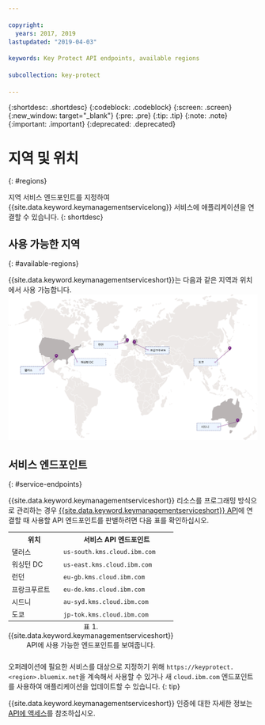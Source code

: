 ```yaml
---

copyright:
  years: 2017, 2019
lastupdated: "2019-04-03"

keywords: Key Protect API endpoints, available regions

subcollection: key-protect

---
```


{:shortdesc: .shortdesc}
{:codeblock: .codeblock}
{:screen: .screen}
{:new_window: target="_blank"}
{:pre: .pre}
{:tip: .tip}
{:note: .note}
{:important: .important}
{:deprecated: .deprecated}

# 지역 및 위치
{: #regions}

지역 서비스 엔드포인트를 지정하여 {{site.data.keyword.keymanagementservicelong}} 서비스에 애플리케이션을 연결할 수 있습니다.
{: shortdesc}

## 사용 가능한 지역
{: #available-regions}

{{site.data.keyword.keymanagementserviceshort}}는 다음과 같은 지역과 위치에서 사용 가능합니다.
![이 이미지는 Key Protect 서비스가 사용 가능한 지역을 보여줍니다.](images/world-map_min.svg)

## 서비스 엔드포인트
{: #service-endpoints}

{{site.data.keyword.keymanagementserviceshort}} 리소스를 프로그래밍 방식으로 관리하는 경우 [{{site.data.keyword.keymanagementserviceshort}} API](https://{DomainName}/apidocs/key-protect)에 연결할 때 사용할 API 엔드포인트를 판별하려면 다음 표를 확인하십시오. 

<table>
    <tr>
        <th>위치</th>
        <th>서비스 API 엔드포인트</th>
    </tr>
    <tr>
        <td>댈러스</td>
        <td>
            <code>us-south.kms.cloud.ibm.com</code>
        </td>
    </tr>
    <tr>
        <td>워싱턴 DC</td>
        <td>
            <code>us-east.kms.cloud.ibm.com</code>
        </td>
    </tr>
    <tr>
        <td>런던</td>
        <td>
            <code>eu-gb.kms.cloud.ibm.com</code>
        </td>
    </tr>
    <tr>
        <td>프랑크푸르트</td>
        <td>
            <code>eu-de.kms.cloud.ibm.com</code>
        </td>
    </tr>
    <tr>
        <td>시드니</td>
        <td>
            <code>au-syd.kms.cloud.ibm.com</code>
        </td>
    </tr>
    <tr>
        <td>도쿄</td>
        <td>
            <code>jp-tok.kms.cloud.ibm.com</code>
        </td>
    </tr>
    <caption style="caption-side:bottom;">표 1. {{site.data.keyword.keymanagementserviceshort}} API에 사용 가능한 엔드포인트를 보여줍니다.</caption>
</table>

오퍼레이션에 필요한 서비스를 대상으로 지정하기 위해 `https://keyprotect.<region>.bluemix.net`을 계속해서 사용할 수 있거나 새 `cloud.ibm.com` 엔드포인트를 사용하여 애플리케이션을 업데이트할 수 있습니다. 
{: tip}

{{site.data.keyword.keymanagementserviceshort}} 인증에 대한 자세한 정보는 [API에 액세스](/docs/services/key-protect?topic=key-protect-set-up-api)를 참조하십시오.
